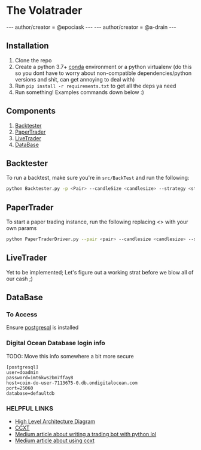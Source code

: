 # The Volatrader

--- author/creator =  @epociask ---
--- author/creator = @a-drain ---

## Installation
1. Clone the repo
2. Create a python 3.7+ [conda](https://docs.conda.io/projects/conda/en/latest/user-guide/tasks/manage-environments.html#creating-an-environment-with-commands)
environment or a python virtualenv (do this so you dont have to worry about non-compatible dependencies/python versions and shit, can get annoying to deal with)
3. Run `pip install -r requirements.txt` to get all the deps ya need
4. Run something! Examples commands down below :)

## Components
1. [Backtester](#Backtester)
2. [PaperTrader](#PaperTrader)
3. [LiveTrader](#LiveTrader)
4. [DataBase](#DataBase)


## Backtester
To run a backtest, make sure you're in `src/BackTest` and run the following:
```bash
python Backtester.py -p <Pair> --candleSize <candlesize> --strategy <strategy> -sl <stoploss percentage> -tp <take profit percentage> --principle <principle> --readFromDatabase <optional; false> --outputGraph True -t <timet to backtest on>
```

## PaperTrader
To start a paper trading instance, run the following replacing <> with your own params
```bash
python PaperTraderDriver.py --pair <pair> --candlesize <candlesize> --strategy <strat> -sl <stoploss> -tp <takeprofit> -pr <principle>   
```

## LiveTrader
Yet to be implemented; Let's figure out a working strat before we blow all of our cash ;)


## DataBase
### To Access
Ensure [postgresql](https://www.postgresql.org/download/) is installed


### Digital Ocean Database login info
TODO: Move this info somewhere a bit more secure
```
[postgresql]
user=doadmin
password=imt6kws2bm7ffay8
host=coin-do-user-7113675-0.db.ondigitalocean.com
port=25060
database=defaultdb

```


### HELPFUL LINKS

- [High Level Architecture Diagram](https://www.draw.io/#G1G2SjvvMVBpf-aHM6BmQZrGi0ucy79wNO)
- [CCXT](https://github.com/ccxt/ccxt)
- [Medium article about writing a trading bot with python lol](https://medium.com/@maxAvdyushkin/writing-crypto-trading-bot-in-python-with-telegram-and-ccxt-80632a00c637)
- [Medium article about using ccxt](https://medium.com/coinmonks/python-scripts-for-ccxt-crypto-candlestick-ohlcv-charting-data-83926fa16a13)

